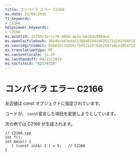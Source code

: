 ```yaml
---
title: コンパイラ エラー C2166
ms.date: 11/04/2016
f1_keywords:
- C2166
helpviewer_keywords:
- C2166
ms.assetid: 12789c3a-cc76-48bb-ae2e-64283e0964ed
ms.openlocfilehash: 36b4bcbd3eda213b840194cb635172a241f04b14
ms.sourcegitcommit: 0ab61bc3d2b6cfbd52a16c6ab2b97a8ea1864f12
ms.translationtype: MT
ms.contentlocale: ja-JP
ms.lasthandoff: 04/23/2019
ms.locfileid: "62174720"
---
```

# <a name="compiler-error-c2166"></a>コンパイラ エラー C2166

左辺値は const オブジェクトに指定されています。

コードが、 `const`宣言した項目を変更しようとしています。

次の例では C2166 が生成されます。

```
// C2166.cpp
int f();
int main() {
   ( (const int&) 1 ) = 5;   // C2166
}
```